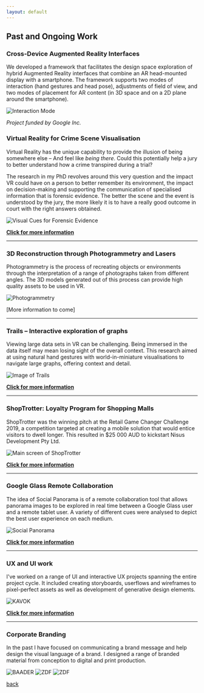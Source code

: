 ```yaml
---
layout: default
---
```


## Past and Ongoing Work


### Cross-Device Augmented Reality Interfaces 

We developed a framework that facilitates the design space exploration of hybrid Augmented Reality interfaces that combine an AR head-mounted display with a smartphone. The framework supports two modes of interaction (hand gestures and head pose), adjustments of field of view, and two modes of placement for AR content (in 3D space and on a 2D plane around the smartphone).

![Interaction Mode](/assets/videos/GesturesSecondSight.gif)


_Project funded by Google Inc._ 

### Virtual Reality for Crime Scene Visualisation

Virtual Reality has the unique capability to provide the illusion of being somewhere else – And feel like _being there_. Could this potentially help a jury to better understand how a crime transpired during a trial? 

The research in my PhD revolves around this very question and the impact VR could have on a person to better remember its environment, the impact on decision-making and supporting the communication of specialised information that is forensic evidence. The better the scene and the event is understood by the jury, the more likely it is to have a really good outcome in court with the right answers obtained.

![Visual Cues for Forensic Evidence](/assets/videos/GifArrows.gif)

**[Click for more information](./PhD.html)**

***

### 3D Reconstruction through Photogrammetry and Lasers 

Photogrammetry is the process of recreating objects or environments through the interpretation of a range of photographs taken from different angles. The 3D models generated out of this process can provide high quality assets to be used in VR. 

![Photogrammetry](/assets/img/Photogrammetry.png)

[More information to come]

***

### Trails – Interactive exploration of graphs 

Viewing large data sets in VR can be challenging. Being immersed in the data itself may mean losing sight of the overall context. This research aimed at using natural hand gestures with world-in-miniature visualisations to navigate large graphs, offering context and detail. 

![Image of Trails](/assets/img/Trails.PNG)

**[Click for more information](./Trails.html)**

***

### ShopTrotter: Loyalty Program for Shopping Malls 

ShopTrotter was the winning pitch at the Retail Game Changer Challenge 2019, a competition targeted at creating a mobile solution that would entice visitors to dwell longer. This resulted in $25 000 AUD to kickstart Nisus Development Pty Ltd. 

![Main screen of ShopTrotter](/assets/img/Main.jpg)

**[Click for more information](./ShopTrotter.html)**

***

### Google Glass Remote Collaboration

The idea of Social Panorama is of a remote collaboration tool that allows panorama images to be explored in real time between a Google Glass user and a remote tablet user. A variety of different cues were analysed to depict the best user experience on each medium. 

![Social Panorama](/assets/img/SPConcept.png)

**[Click for more information](./SocialPanorama.html)**

***

### UX and UI work

I've worked on a range of UI and interactive UX projects spanning the entire project cycle. It included creating storyboards, userflows and wireframes to pixel-perfect assets as well as development of generative design elements. 

![KAVOK](/assets/img/KAVOK2.png)

**[Click for more information](./UI.html)**

***

### Corporate Branding

In the past I have focused on communicating a brand message and help design the visual language of a brand. I designed a range of branded material from conception to digital and print production. 

![BAADER](/assets/img/baader_title.jpg)
![ZDF](/assets/img/lebenswege2.jpg)
![ZDF](/assets/img/zdf_wetterwissen.jpg)







[back](./)
